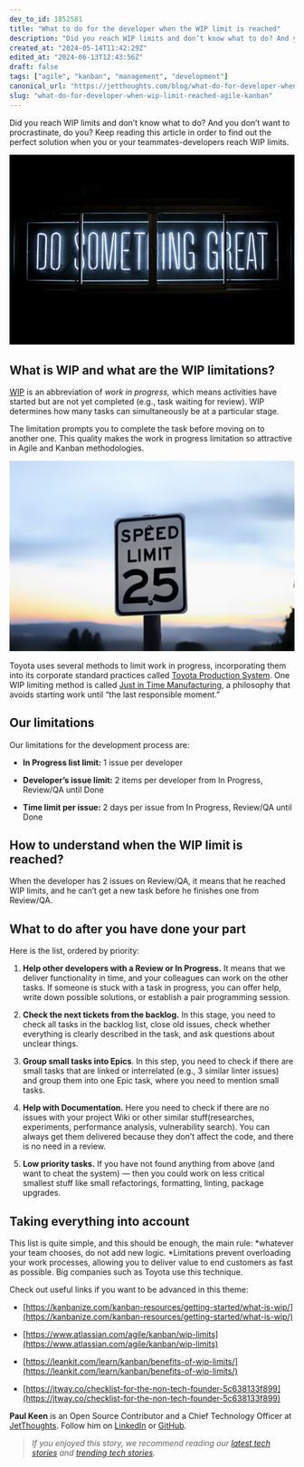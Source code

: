 ```yaml
---
dev_to_id: 1852581
title: "What to do for the developer when the WIP limit is reached"
description: "Did you reach WIP limits and don’t know what to do? And you don’t want to procrastinate, do you? Keep..."
created_at: "2024-05-14T11:42:29Z"
edited_at: "2024-06-13T12:43:56Z"
draft: false
tags: ["agile", "kanban", "management", "development"]
canonical_url: "https://jetthoughts.com/blog/what-do-for-developer-when-wip-limit-reached-agile-kanban/"
slug: "what-do-for-developer-when-wip-limit-reached-agile-kanban"
---
```


Did you reach WIP limits and don’t know what to do? And you don’t want to procrastinate, do you? Keep reading this article in order to find out the perfect solution when you or your teammates-developers reach WIP limits.

![Photo by [Clark Tibbs](https://unsplash.com/@clarktibbs?utm_source=medium&utm_medium=referral) on [Unsplash](https://unsplash.com?utm_source=medium&utm_medium=referral)](https://raw.githubusercontent.com/jetthoughts/jetthoughts.github.io/master/static/assets/img/blog/what-do-for-developer-when-wip-limit-reached-agile-kanban/file_0.jpeg)

## What is WIP and what are the WIP limitations?

[WIP](https://en.wikipedia.org/wiki/Work_in_process) is an abbreviation of *work in progress,* which means activities have started but are not yet completed (e.g., task waiting for review). WIP determines how many tasks can simultaneously be at a particular stage.

The limitation prompts you to complete the task before moving on to another one. This quality makes the work in progress limitation so attractive in Agile and Kanban methodologies.

![Photo by [Joshua Hoehne](https://unsplash.com/@mrthetrain?utm_source=unsplash&utm_medium=referral&utm_content=creditCopyText) on [Unsplash](https://unsplash.com/collections/2099577/jetthoughts?utm_source=unsplash&utm_medium=referral&utm_content=creditCopyText)](https://raw.githubusercontent.com/jetthoughts/jetthoughts.github.io/master/static/assets/img/blog/what-do-for-developer-when-wip-limit-reached-agile-kanban/file_1.jpeg)

Toyota uses several methods to limit work in progress, incorporating them into its corporate standard practices called [Toyota Production System](https://en.wikipedia.org/wiki/Toyota_Production_System). One WIP limiting method is called [Just in Time Manufacturing](https://en.wikipedia.org/wiki/Just-in-time_manufacturing), a philosophy that avoids starting work until “the last responsible moment.”

## Our limitations

Our limitations for the development process are:

* **In Progress list limit:** 1 issue per developer

* **Developer’s issue limit:** 2 items per developer from In Progress, Review/QA until Done

* **Time limit per issue:** 2 days per issue from In Progress, Review/QA until Done

## How to understand when the WIP limit is reached?

When the developer has 2 issues on Review/QA, it means that he reached WIP limits, and he can’t get a new task before he finishes one from Review/QA.

## What to do after you have done your part

Here is the list, ordered by priority:

 1. **Help other developers with a Review or In Progress.** It means that we deliver functionality in time, and your colleagues can work on the other tasks. If someone is stuck with a task in progress, you can offer help, write down possible solutions, or establish a pair programming session.

 2. **Check the next tickets from the backlog.** In this stage, you need to check all tasks in the backlog list, close old issues, check whether everything is clearly described in the task, and ask questions about unclear things.

 3. **Group small tasks into Epics**. In this step, you need to check if there are small tasks that are linked or interrelated (e.g., 3 similar linter issues) and group them into one Epic task, where you need to mention small tasks.

 4. **Help with Documentation.** Here you need to check if there are no issues with your project Wiki or other similar stuff(researches, experiments, performance analysis, vulnerability search). You can always get them delivered because they don’t affect the code, and there is no need in a review.

 5. **Low priority tasks.** If you have not found anything from above (and want to cheat the system) — then you could work on less critical smallest stuff like small refactorings, formatting, linting, package upgrades.

## Taking everything into account

This list is quite simple, and this should be enough, the main rule: *whatever your team chooses, do not add new logic. *Limitations prevent overloading your work processes, allowing you to deliver value to end customers as fast as possible. Big companies such as Toyota use this technique.

Check out useful links if you want to be advanced in this theme:

* [https://kanbanize.com/kanban-resources/getting-started/what-is-wip/](https://kanbanize.com/kanban-resources/getting-started/what-is-wip/)

* [https://www.atlassian.com/agile/kanban/wip-limits](https://www.atlassian.com/agile/kanban/wip-limits)

* [https://leankit.com/learn/kanban/benefits-of-wip-limits/](https://leankit.com/learn/kanban/benefits-of-wip-limits/)

* [https://jtway.co/checklist-for-the-non-tech-founder-5c638133f899](https://jtway.co/checklist-for-the-non-tech-founder-5c638133f899)

**Paul Keen** is an Open Source Contributor and a Chief Technology Officer at [JetThoughts](https://www.jetthoughts.com). Follow him on [LinkedIn](https://www.linkedin.com/in/paul-keen/) or [GitHub](https://github.com/pftg).
>  *If you enjoyed this story, we recommend reading our [latest tech stories](https://jtway.co/latest) and [trending tech stories](https://jtway.co/trending).*
